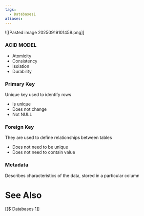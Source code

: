 ```yaml
---
tags:
  - Databases1
aliases:
---
```


![[Pasted image 20250919101458.png]]



### ACID MODEL
- Atomicity
- Consistency
- Isolation
- Durability

### Primary Key
Unique key used to identify rows
- Is unique
- Does not change
- Not NULL

### Foreign Key
They are used to define relationships between tables

- Does not need to be unique
- Does not need to contain value


### Metadata
Describes characteristics of the data, stored in a particular column



# See Also
[[$ Databases 1]]
